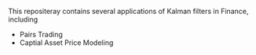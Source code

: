 This repositeray contains several applications of Kalman filters in Finance, including
- Pairs Trading
- Captial Asset Price Modeling
